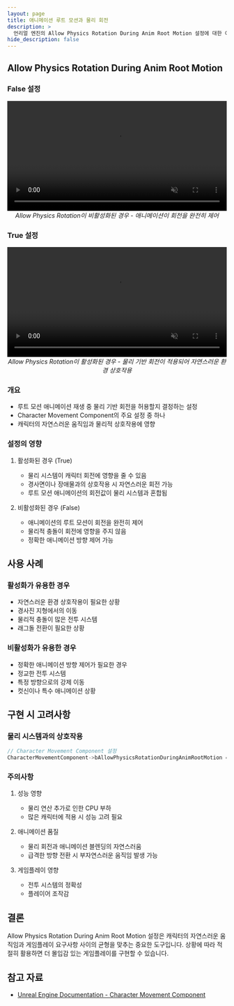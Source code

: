 ```yaml
---
layout: page
title: 애니메이션 루트 모션과 물리 회전
description: >
  언리얼 엔진의 Allow Physics Rotation During Anim Root Motion 설정에 대한 이해
hide_description: false
---
```


## Allow Physics Rotation During Anim Root Motion

### False 설정
<p align="center">
  <video width="100%" preload="auto" muted controls>
    <source src="{{ site.baseurl }}/assets/video/gamedev/allow-physics-rotation-false.mp4" type="video/mp4">
    Your browser does not support the video tag.
  </video>
  <em>Allow Physics Rotation이 비활성화된 경우 - 애니메이션이 회전을 완전히 제어</em>
</p>

### True 설정
<p align="center">
  <video width="100%" preload="auto" muted controls>
    <source src="{{ site.baseurl }}/assets/video/gamedev/allow-physics-rotation-true.mp4" type="video/mp4">
    Your browser does not support the video tag.
  </video>
  <em>Allow Physics Rotation이 활성화된 경우 - 물리 기반 회전이 적용되어 자연스러운 환경 상호작용</em>
</p>

### 개요
- 루트 모션 애니메이션 재생 중 물리 기반 회전을 허용할지 결정하는 설정
- Character Movement Component의 주요 설정 중 하나
- 캐릭터의 자연스러운 움직임과 물리적 상호작용에 영향

### 설정의 영향
1. 활성화된 경우 (True)
   - 물리 시스템이 캐릭터 회전에 영향을 줄 수 있음
   - 경사면이나 장애물과의 상호작용 시 자연스러운 회전 가능
   - 루트 모션 애니메이션의 회전값이 물리 시스템과 혼합됨

2. 비활성화된 경우 (False)
   - 애니메이션의 루트 모션이 회전을 완전히 제어
   - 물리적 충돌이 회전에 영향을 주지 않음
   - 정확한 애니메이션 방향 제어 가능

## 사용 사례

### 활성화가 유용한 경우
- 자연스러운 환경 상호작용이 필요한 상황
- 경사진 지형에서의 이동
- 물리적 충돌이 많은 전투 시스템
- 래그돌 전환이 필요한 상황

### 비활성화가 유용한 경우
- 정확한 애니메이션 방향 제어가 필요한 경우
- 정교한 전투 시스템
- 특정 방향으로의 강제 이동
- 컷신이나 특수 애니메이션 상황

## 구현 시 고려사항

### 물리 시스템과의 상호작용
```cpp
// Character Movement Component 설정
CharacterMovementComponent->bAllowPhysicsRotationDuringAnimRootMotion = true;
```

### 주의사항
1. 성능 영향
   - 물리 연산 추가로 인한 CPU 부하
   - 많은 캐릭터에 적용 시 성능 고려 필요

2. 애니메이션 품질
   - 물리 회전과 애니메이션 블렌딩의 자연스러움
   - 급격한 방향 전환 시 부자연스러운 움직임 발생 가능

3. 게임플레이 영향
   - 전투 시스템의 정확성
   - 플레이어 조작감

## 결론
Allow Physics Rotation During Anim Root Motion 설정은 캐릭터의 자연스러운 움직임과 게임플레이 요구사항 사이의 균형을 맞추는 중요한 도구입니다. 상황에 따라 적절히 활용하면 더 몰입감 있는 게임플레이를 구현할 수 있습니다.

## 참고 자료
- [Unreal Engine Documentation - Character Movement Component](https://docs.unrealengine.com/5.0/en-US/API/Runtime/Engine/GameFramework/UCharacterMovementComponent/)